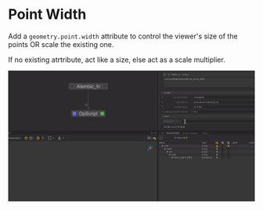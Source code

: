 # Point Width

Add a `geometry.point.width` attribute to control the viewer's size of the points
OR scale the existing one.

If no existing atrtribute, act like a size, else act as a scale multiplier.

![katana gif of the opscript](point_width.gif)